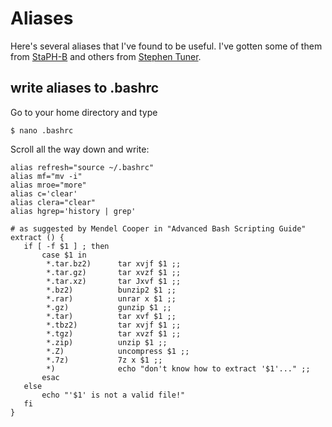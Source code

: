 # Aliases
Here's several aliases that I've found to be useful. I've gotten some of them from [StaPH-B](https://github.com/StaPH-B)
and others from [Stephen Tuner](https://github.com/stephenturner/oneliners).

## write aliases to .bashrc
Go to your home directory and type
  
```
$ nano .bashrc
```

Scroll all the way down and write:

```
alias refresh="source ~/.bashrc"
alias mf="mv -i"
alias mroe="more"
alias c='clear'
alias clera="clear"
alias hgrep='history | grep'

# as suggested by Mendel Cooper in "Advanced Bash Scripting Guide"
extract () {
   if [ -f $1 ] ; then
       case $1 in
        *.tar.bz2)      tar xvjf $1 ;;
        *.tar.gz)       tar xvzf $1 ;;
        *.tar.xz)       tar Jxvf $1 ;;
        *.bz2)          bunzip2 $1 ;;
        *.rar)          unrar x $1 ;;
        *.gz)           gunzip $1 ;;
        *.tar)          tar xvf $1 ;;
        *.tbz2)         tar xvjf $1 ;;
        *.tgz)          tar xvzf $1 ;;
        *.zip)          unzip $1 ;;
        *.Z)            uncompress $1 ;;
        *.7z)           7z x $1 ;;
        *)              echo "don't know how to extract '$1'..." ;;
       esac
   else
       echo "'$1' is not a valid file!"
   fi
}
```
